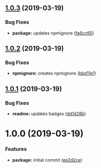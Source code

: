 ## [1.0.3](https://github.com/victorhahn/airtable-plus/compare/v1.0.2...v1.0.3) (2019-03-19)


### Bug Fixes

* **package:** updates npmignore ([fa6cc65](https://github.com/victorhahn/airtable-plus/commit/fa6cc65))

## [1.0.2](https://github.com/victorhahn/airtable-plus/compare/v1.0.1...v1.0.2) (2019-03-19)


### Bug Fixes

* **npmignore:** creates npmignore ([bbd11e1](https://github.com/victorhahn/airtable-plus/commit/bbd11e1))

## [1.0.1](https://github.com/victorhahn/airtable-plus/compare/v1.0.0...v1.0.1) (2019-03-19)


### Bug Fixes

* **readme:** updates badges ([dd1d28b](https://github.com/victorhahn/airtable-plus/commit/dd1d28b))

# 1.0.0 (2019-03-19)


### Features

* **package:** initial commit ([ee2d2ce](https://github.com/victorhahn/airtable-plus/commit/ee2d2ce))
